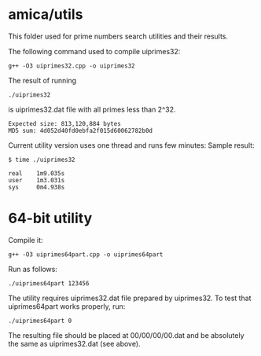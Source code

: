 # amica/utils
This folder used for prime numbers search utilities and their results.

The following command used to compile uiprimes32:

    g++ -O3 uiprimes32.cpp -o uiprimes32

The result of running

    ./uiprimes32

is uiprimes32.dat file with all primes less than 2^32.

    Expected size: 813,120,884 bytes
    MD5 sum: 4d052d40fd0ebfa2f015d60062782b0d

Current utility version uses one thread and runs few minutes:
Sample result:

    $ time ./uiprimes32

    real    1m9.035s
    user    1m3.031s
    sys     0m4.938s

64-bit utility
==============

Compile it:

    g++ -O3 uiprimes64part.cpp -o uiprimes64part

Run as follows:

    ./uiprimes64part 123456

The utility requires uiprimes32.dat file prepared by uiprimes32.
To test that uiprimes64part works properly, run:

    ./uiprimes64part 0
    
The resulting file should be placed at 00/00/00/00.dat and be absolutely the same as uiprimes32.dat (see above).
